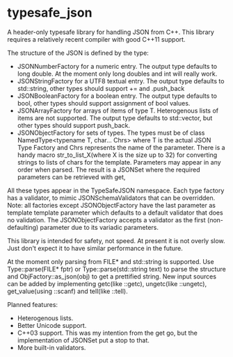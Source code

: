 typesafe_json
=============

A header-only typesafe library for handling JSON from C++. This library requires a relatively recent compiler with good C++11 support.

The structure of the JSON is defined by the type: 

* JSONNumberFactory for a numeric entry. The output type defaults to long double. At the moment only long doubles and int will really work.
* JSONStringFactory for a UTF8 textual entry. The output type defaults to std::string, other types should support += and .push_back
* JSONBooleanFactory for a boolean entry. The output type defaults to bool, other types should support assignment of bool values.
* JSONArrayFactory for arrays of items of type T. Heterogenous lists of items are not supported. The output type defaults to std::vector<T>, but other types should support push_back.
* JSONObjectFactory for sets of types. The types must be of class NamedType<typename T, char... Chrs> where T is the actual JSON Type Factory and Chrs represents the name of the parameter. There is a handy macro str_to_list_X(where X is the size up to 32) for converting strings to lists of chars for the template. Parameters may appear in any order when parsed. The result is a JSONSet where the required parameters can be retrieved with get,

All these types appear in the TypeSafeJSON namespace. Each type factory has a validator, to mimic JSONSchemaValidators that can be overridden. Note: all factories except JSONObjectFactory have the last parameter as template template parameter which defaults to a default validator that does no validation. The JSONObjectFactory accepts a validator as the first (non-defaulting) parameter due to its variadic parameters.

This library is intended for safety, not speed. At present it is not overly slow. Just don't expect it to have similar performance in the future.

At the moment only parsing from FILE* and std::string is supported. Use Type::parse(FILE* fptr) or Type::parse(std::string text) to parse the structure and ObjFactory::as_json(obj) to get a prettified string. New input sources can be added by implementing getc(like ::getc), ungetc(like ::ungetc), get_value<T>(using ::scanf) and tell(like ::tell).

Planned features:

* Heterogenous lists.
* Better Unicode support.
* C++03 support. This was my intention from the get go, but the implementation of JSONSet put a stop to that.
* More built-in validators.